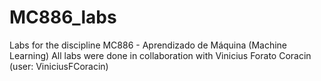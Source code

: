 # MC886_labs
Labs for the discipline MC886 - Aprendizado de Máquina (Machine Learning)
All labs were done in collaboration with Vinicius Forato Coracin (user: ViniciusFCoracin)
